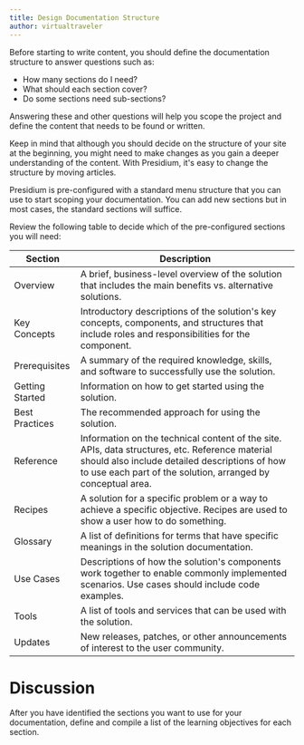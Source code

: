 ```yaml
---
title: Design Documentation Structure
author: virtualtraveler
---
```


Before starting to write content, you should define the documentation structure to answer questions such as:
* How many sections do I need?
* What should each section cover?
* Do some sections need sub-sections?

Answering these and other questions will help you scope the project and define the content that needs to be found or written.

Keep in mind that although you should decide on the structure of your site at the beginning, you might need to make changes as you gain a deeper understanding of the content. With Presidium, it's easy to change the structure by moving articles.

Presidium is pre-configured with a standard menu structure that you can use to start scoping your documentation. You can add new sections but in most cases, the standard sections will suffice.

Review the following table to decide which of the pre-configured sections you will need:

| Section           | Description|
|-------------------|-----------------------|
| Overview          | A brief, business-level overview of the solution that includes the main benefits vs. alternative solutions.
| Key Concepts      | Introductory descriptions of the solution's key concepts, components, and structures that include roles and responsibilities for the component.
| Prerequisites       | A summary of the required knowledge, skills, and software to successfully use the solution.
| Getting Started   | Information on how to get started using the solution.
| Best Practices    | The recommended approach for using the solution.
| Reference         | Information on the technical content of the site. APIs, data structures, etc. Reference material should also include detailed descriptions of how to use each part of the solution, arranged by conceptual area.
| Recipes           | A solution for a specific problem or a way to achieve a specific objective. Recipes are used to show a user how to do something.
| Glossary          | A list of definitions for terms that have specific meanings in the solution documentation.
| Use Cases         | Descriptions of how the solution's components  work together to enable commonly implemented scenarios. Use cases should include code examples.
| Tools             | A list of tools and services that can be used with the solution.
| Updates           | New releases, patches, or other announcements of interest to the user community.

# Discussion

After you have identified the sections you want to use for your documentation, define and compile a list of the learning objectives for each section.

